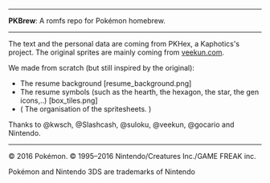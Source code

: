 
***

**PKBrew**: A romfs repo for Pokémon homebrew.

***

The text and the personal data are coming from PKHex, a Kaphotics's project.
The original sprites are mainly coming from [veekun.com](http://veekun.com/).

We made from scratch (but still inspired by the original):
* The resume background [resume_background.png]
* The resume symbols (such as the hearth, the hexagon, the star, the gen icons,..) [box_tiles.png]
* ( The organisation of the spritesheets. )

Thanks to @kwsch, @Slashcash, @suloku, @veekun, @gocario and Nintendo.

***

© 2016 Pokémon. © 1995–2016 Nintendo/Creatures Inc./GAME FREAK inc.

Pokémon and Nintendo 3DS are trademarks of Nintendo
